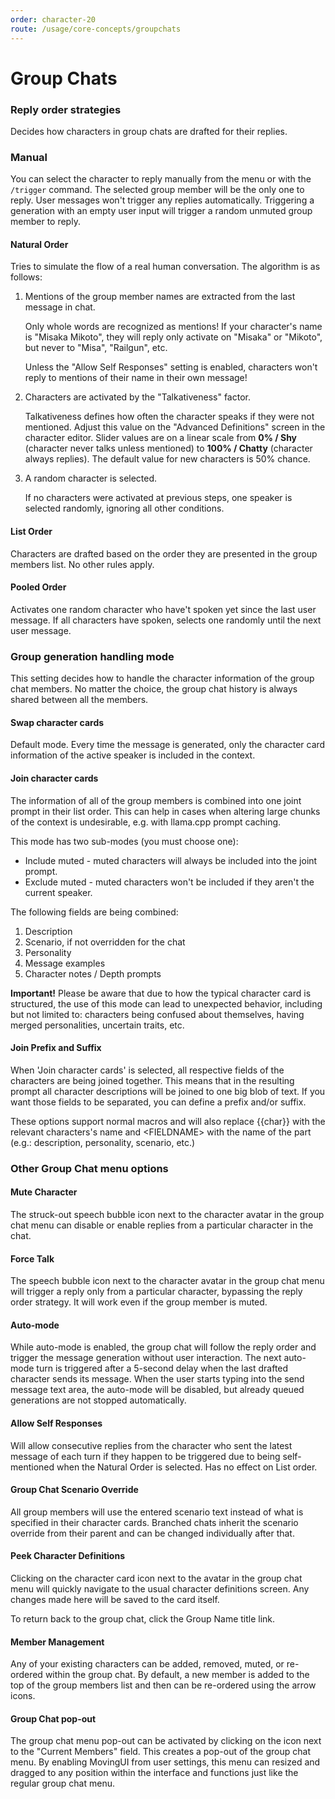 ```yaml
---
order: character-20
route: /usage/core-concepts/groupchats
---
```


# Group Chats

### Reply order strategies

Decides how characters in group chats are drafted for their replies.

### Manual

You can select the character to reply manually from the menu or with the `/trigger` command. The selected group member will be the only one to reply. User messages won't trigger any replies automatically. Triggering a generation with an empty user input will trigger a random unmuted group member to reply.

#### Natural Order

Tries to simulate the flow of a real human conversation. The algorithm is as follows:

1. Mentions of the group member names are extracted from the last message in chat.

    Only whole words are recognized as mentions! If your character's name is "Misaka Mikoto", they will reply only activate on "Misaka" or "Mikoto", but never to "Misa", "Railgun", etc.
    
    Unless the "Allow Self Responses" setting is enabled, characters won't reply to mentions of their name in their own message!

2. Characters are activated by the "Talkativeness" factor.

    Talkativeness defines how often the character speaks if they were not mentioned. Adjust this value on the "Advanced Definitions" screen in the character editor. Slider values are on a linear scale from **0% / Shy** (character never talks unless mentioned) to **100% / Chatty** (character always replies). The default value for new characters is 50% chance.

3. A random character is selected.

    If no characters were activated at previous steps, one speaker is selected randomly, ignoring all other conditions.

#### List Order

Characters are drafted based on the order they are presented in the group members list. No other rules apply.

#### Pooled Order

Activates one random character who have't spoken yet since the last user message. If all characters have spoken, selects one randomly until the next user message.

### Group generation handling mode

This setting decides how to handle the character information of the group chat members. No matter the choice, the group chat history is always shared between all the members.

#### Swap character cards

Default mode. Every time the message is generated, only the character card information of the active speaker is included in the context.

#### Join character cards

The information of all of the group members is combined into one joint prompt in their list order. This can help in cases when altering large chunks of the context is undesirable, e.g. with llama.cpp prompt caching.

This mode has two sub-modes (you must choose one):

* Include muted - muted characters will always be included into the joint prompt.
* Exclude muted - muted characters won't be included if they aren't the current speaker.

The following fields are being combined:

1. Description
2. Scenario, if not overridden for the chat
3. Personality
4. Message examples
5. Character notes / Depth prompts

**Important!** Please be aware that due to how the typical character card is structured, the use of this mode can lead to unexpected behavior, including but not limited to: characters being confused about themselves, having merged personalities, uncertain traits, etc.

#### Join Prefix and Suffix

When 'Join character cards' is selected, all respective fields of the characters are being joined together. This means that in the resulting prompt all character descriptions will be joined to one big blob of text. If you want those fields to be separated, you can define a prefix and/or suffix.

These options support normal macros and will also replace \{\{char\}\} with the relevant characters's name and \<FIELDNAME\> with the name of the part (e.g.: description, personality, scenario, etc.)

### Other Group Chat menu options

#### Mute Character

The struck-out speech bubble icon next to the character avatar in the group chat menu can disable or enable replies from a particular character in the chat.

#### Force Talk

The speech bubble icon next to the character avatar in the group chat menu will trigger a reply only from a particular character, bypassing the reply order strategy. It will work even if the group member is muted.

#### Auto-mode

While auto-mode is enabled, the group chat will follow the reply order and trigger the message generation without user interaction. The next auto-mode turn is triggered after a 5-second delay when the last drafted character sends its message. When the user starts typing into the send message text area, the auto-mode will be disabled, but already queued generations are not stopped automatically.

#### Allow Self Responses

Will allow consecutive replies from the character who sent the latest message of each turn if they happen to be triggered due to being self-mentioned when the Natural Order is selected. Has no effect on List order.

#### Group Chat Scenario Override

All group members will use the entered scenario text instead of what is specified in their character cards. Branched chats inherit the scenario override from their parent and can be changed individually after that.

#### Peek Character Definitions

Clicking on the character card icon next to the avatar in the group chat menu will quickly navigate to the usual character definitions screen. Any changes made here will be saved to the card itself.

To return back to the group chat, click the Group Name title link.

#### Member Management

Any of your existing characters can be added, removed, muted, or re-ordered within the group chat. By default, a new member is added to the top of the group members list and then can be re-ordered using the arrow icons.

#### Group Chat pop-out

The group chat menu pop-out can be activated by clicking on the icon next to the "Current Members" field. This creates a pop-out of the group chat menu. By enabling MovingUI from user settings, this menu can resized and dragged to any position within the interface and functions just like the regular group chat menu.

